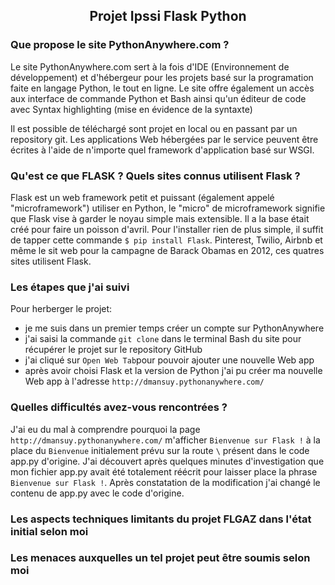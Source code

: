 <h2 align="center">Projet Ipssi Flask Python</h2>

### Que propose le site PythonAnywhere.com ?

Le site PythonAnywhere.com sert à la fois d'IDE (Environnement de développement) et d'hébergeur pour les projets basé sur la 
programation faite en langage Python, le tout en ligne. Le site offre également un accès aux interface de commande Python et 
Bash ainsi qu'un éditeur de code avec Syntax highlighting (mise en évidence de la syntaxte)

Il est possible de téléchargé sont projet en local ou en passant par un repository git. 
Les applications Web hébergées par le service peuvent être écrites à l'aide de n'importe quel framework d'application basé sur WSGI.

### Qu'est ce que FLASK ? Quels sites connus utilisent Flask ? 

Flask est un web framework petit et puissant (également appelé "microframework") utiliser en Python, le "micro" de microframework 
signifie que Flask vise à garder le noyau simple mais extensible. Il a la base était créé pour faire un poisson d'avril. Pour
l'installer rien de plus simple, il suffit de tapper cette commande ```$ pip install Flask```. Pinterest, Twilio, Airbnb et même le
sit web pour la campagne de Barack Obamas en 2012, ces quatres sites utilisent Flask.

### Les étapes que j'ai suivi

Pour herberger le projet:
- je me suis dans un premier temps créer un compte sur PythonAnywhere
- j'ai saisi la commande ```git clone``` dans le terminal Bash du site pour récupérer le projet sur le repository GitHub
- j'ai cliqué sur `Open Web Tab`pour pouvoir ajouter une nouvelle Web app
- après avoir choisi Flask et la version de Python j'ai pu créer ma nouvelle Web app à l'adresse `http://dmansuy.pythonanywhere.com/`

### Quelles difficultés avez-vous rencontrées ?

J'ai eu du mal à comprendre pourquoi la page `http://dmansuy.pythonanywhere.com/` m'afficher `Bienvenue sur Flask !` à la 
place du `Bienvenue` initialement prévu sur la route `\` présent dans le code app.py d'origine. J'ai découvert après quelques minutes d'investigation que mon fichier app.py avait été totalement réécrit pour laisser place la phrase `Bienvenue sur Flask !`. 
Après constatation de la modification j'ai changé le contenu de app.py avec le code d'origine.
 
### Les aspects techniques limitants du projet FLGAZ dans l'état initial selon moi

### Les menaces auxquelles un tel projet peut être soumis selon moi

